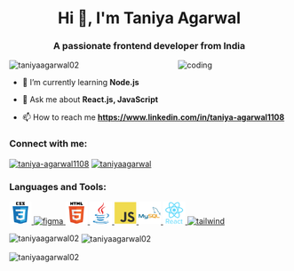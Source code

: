 
<h1 align="center">Hi 👋, I'm Taniya Agarwal</h1>
<h3 align="center">A passionate frontend developer from India</h3>
<img align="right" alt="coding" width="200" src="https://media2.giphy.com/media/ua7vVw9awZKWwLSYpW/giphy.gif?cid=6c09b952deua3o73vcfcrsakwx1ibo90cjjolkrs8pjntq7e&ep=v1_internal_gif_by_id&rid=giphy.gif&ct=g" />


<p align="left"> <img src="https://komarev.com/ghpvc/?username=taniyaagarwal02&label=Profile%20views&color=0e75b6&style=flat" alt="taniyaagarwal02" /> </p>

- 🌱 I’m currently learning **Node.js**

- 💬 Ask me about **React.js, JavaScript**

- 📫 How to reach me **https://www.linkedin.com/in/taniya-agarwal1108**

<h3 align="left">Connect with me:</h3>
<p align="left">
<a href="https://linkedin.com/in/taniya-agarwal1108" target="blank"><img align="center" src="https://raw.githubusercontent.com/rahuldkjain/github-profile-readme-generator/master/src/images/icons/Social/linked-in-alt.svg" alt="taniya-agarwal1108" height="30" width="40" /></a>
<a href="https://www.leetcode.com/taniyaagarwal" target="blank"><img align="center" src="https://raw.githubusercontent.com/rahuldkjain/github-profile-readme-generator/master/src/images/icons/Social/leet-code.svg" alt="taniyaagarwal" height="30" width="40" /></a>
</p>

<h3 align="left">Languages and Tools:</h3>
<p align="left"> <a href="https://www.w3schools.com/css/" target="_blank" rel="noreferrer"> <img src="https://raw.githubusercontent.com/devicons/devicon/master/icons/css3/css3-original-wordmark.svg" alt="css3" width="40" height="40"/> </a> <a href="https://www.figma.com/" target="_blank" rel="noreferrer"> <img src="https://www.vectorlogo.zone/logos/figma/figma-icon.svg" alt="figma" width="40" height="40"/> </a> <a href="https://www.w3.org/html/" target="_blank" rel="noreferrer"> <img src="https://raw.githubusercontent.com/devicons/devicon/master/icons/html5/html5-original-wordmark.svg" alt="html5" width="40" height="40"/> </a> <a href="https://www.java.com" target="_blank" rel="noreferrer"> <img src="https://raw.githubusercontent.com/devicons/devicon/master/icons/java/java-original.svg" alt="java" width="40" height="40"/> </a> <a href="https://developer.mozilla.org/en-US/docs/Web/JavaScript" target="_blank" rel="noreferrer"> <img src="https://raw.githubusercontent.com/devicons/devicon/master/icons/javascript/javascript-original.svg" alt="javascript" width="40" height="40"/> </a> <a href="https://www.mysql.com/" target="_blank" rel="noreferrer"> <img src="https://raw.githubusercontent.com/devicons/devicon/master/icons/mysql/mysql-original-wordmark.svg" alt="mysql" width="40" height="40"/> </a> <a href="https://reactjs.org/" target="_blank" rel="noreferrer"> <img src="https://raw.githubusercontent.com/devicons/devicon/master/icons/react/react-original-wordmark.svg" alt="react" width="40" height="40"/> </a> <a href="https://tailwindcss.com/" target="_blank" rel="noreferrer"> <img src="https://www.vectorlogo.zone/logos/tailwindcss/tailwindcss-icon.svg" alt="tailwind" width="40" height="40"/> </a> </p>

<p><img align="left" src="https://github-readme-stats.vercel.app/api/top-langs?username=taniyaagarwal02&show_icons=true&locale=en&layout=compact" alt="taniyaagarwal02" /></p>

<p>&nbsp;<img align="center" src="https://github-readme-stats.vercel.app/api?username=taniyaagarwal02&show_icons=true&locale=en" alt="taniyaagarwal02" /></p>

<p><img align="center" src="https://github-readme-streak-stats.herokuapp.com/?user=taniyaagarwal02&" alt="taniyaagarwal02" /></p>
